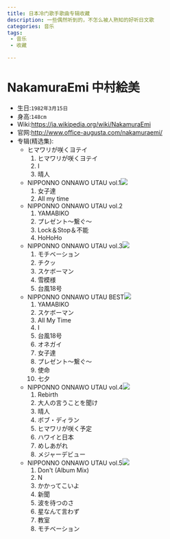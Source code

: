 ```yaml
---
title: 日本冷门歌手歌曲专辑收藏
description: 一些偶然听到的，不怎么被人熟知的好听日文歌
categories: 音乐
tags: 
 - 音乐
 - 收藏

---
```


# NakamuraEmi 中村絵美

* 生日:`1982年3月15日`
* 身高:`148cm`
* Wiki:<https://ja.wikipedia.org/wiki/NakamuraEmi>
* 官网:<http://www.office-augusta.com/nakamuraemi/>
* 专辑(精选集):
	* ヒマワリが咲くヨテイ
		1. ヒマワリが咲くヨテイ
		2. I
		3. 晴人
	* NIPPONNO ONNAWO UTAU vol.1![](http://www.office-augusta.com/nakamuraemi/assets/img/layout/disco-3.png)
		1. 女子達
		2. All my time
	* NIPPONNO ONNAWO UTAU vol.2
		1. YAMABIKO
		2. プレゼント〜繋ぐ〜
		3. Lock＆Stop＆不能
		4. HoHoHo
	* NIPPONNO ONNAWO UTAU vol.3![](http://www.office-augusta.com/nakamuraemi/assets/img/layout/disco-1.png)
		1. モチベーション
		2. チクッ
		3. スケボーマン
		4. 雪模様
		5. 台風18号
	* NIPPONNO ONNAWO UTAU BEST![](http://www.office-augusta.com/nakamuraemi/assets/img/layout/images/nou_best_cd_jk250.jpg)
		1. YAMABIKO
		2. スケボーマン
		3. All My Time
		4. I
		5. 台風18号
		6. オネガイ
		7. 女子達
		8. プレゼント～繋ぐ～
		9. 使命
		10. 七夕
	* NIPPONNO ONNAWO UTAU vol.4![](http://www.office-augusta.com/nakamuraemi/assets/img/layout/images/nou4_cd.jpg)
		1. Rebirth
		2. 大人の言うことを聞け
		3. 晴人
		4. ボブ・ディラン
		5. ヒマワリが咲く予定
		6. ハワイと日本
		7. めしあがれ
		8. メジャーデビュー
	* NIPPONNO ONNAWO UTAU vol.5![](http://www.office-augusta.com/nakamuraemi/assets/img/layout/images/vol5_jk_tuujyo.jpg)
		1. Don't (Album Mix)
		2. N
		3. かかってこいよ
		4. 新聞
		5. 波を待つのさ
		6. 星なんて言わず
		7. 教室
		8. モチベーション


